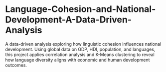 # Language-Cohesion-and-National-Development-A-Data-Driven-Analysis
A data-driven analysis exploring how linguistic cohesion influences national development. Using global data on GDP, HDI, population, and languages, this project applies correlation analysis and K-Means clustering to reveal how language diversity aligns with economic and human development outcomes.
